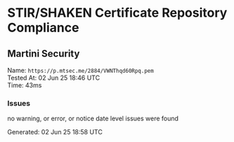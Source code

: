 # STIR/SHAKEN Certificate Repository Compliance

## Martini Security

Name: `https://p.mtsec.me/2884/VWNThqd60Rpq.pem`\
Tested At: 02 Jun 25 18:46 UTC\
Time: 43ms

### Issues

no warning, or error, or notice date level issues were found

Generated: 02 Jun 25 18:58 UTC